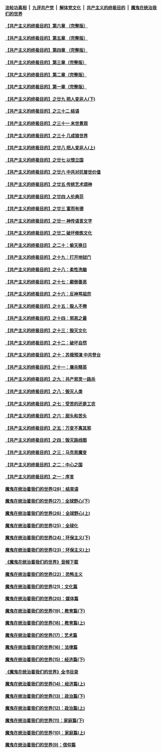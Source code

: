 ####  [法轮功真相](../../../../basic/blob/master/README.md?t=02151226) &nbsp;|&nbsp; [九评共产党](../../../../9ping.md/blob/master/README.md?t=02151226) &nbsp;|&nbsp; [解体党文化](../../../../jtdwh.md/blob/master/README.md?t=02151226)  &nbsp;|&nbsp; [共产主义的终极目的](../../../../gczydzjmd.md/blob/master/README.md?t=02151226) &nbsp;|&nbsp; [魔鬼在统治我们的世界](../../../../mgztzwmdsj.md/blob/master/README.md?t=02151226) 

#### [【共产主义的终极目的】第六章 （完整版）](../pages/nsc422/n11428913.md?t=02151226) 

#### [【共产主义的终极目的】第五章 （完整版）](../pages/nsc422/n11428912.md?t=02151226) 

#### [【共产主义的终极目的】第四章 （完整版）](../pages/nsc422/n11428907.md?t=02151226) 

#### [【共产主义的终极目的】第三章（完整版）](../pages/nsc422/n11428848.md?t=02151226) 

#### [【共产主义的终极目的】第二章（完整版）](../pages/nsc422/n11428831.md?t=02151226) 

#### [【共产主义的终极目的】第一章（完整版）](../pages/nsc422/n11417651.md?t=02151226) 

#### [【共产主义的终极目的】之廿九 把人变非人(下)](../pages/nsc422/n11344140.md?t=02151226) 

#### [【共产主义的终极目的】之三十二 结语](../pages/nsc422/n11360535.md?t=02151226) 

#### [【共产主义的终极目的】之三十一 末世景观](../pages/nsc422/n11351129.md?t=02151226) 

#### [【共产主义的终极目的】之三十 几成狼世界](../pages/nsc422/n11348280.md?t=02151226) 

#### [【共产主义的终极目的】之廿八 把人变非人(上)](../pages/nsc422/n11340492.md?t=02151226) 

#### [【共产主义的终极目的】之廿七 以恨立国](../pages/nsc422/n11336944.md?t=02151226) 

#### [【共产主义的终极目的】之廿六 中共对抗普世价值](../pages/nsc422/n11324785.md?t=02151226) 

#### [【共产主义的终极目的】之廿五 传统艺术颂神](../pages/nsc422/n11296396.md?t=02151226) 

#### [【共产主义的终极目的】之廿四 人伦典范](../pages/nsc422/n11296397.md?t=02151226) 

#### [【共产主义的终极目的】之廿三 富而有德](../pages/nsc422/n11283598.md?t=02151226) 

#### [【共产主义的终极目的】之廿一 神传语言文字](../pages/nsc422/n11263265.md?t=02151226) 

#### [【共产主义的终极目的】之廿二 破坏修炼文化](../pages/nsc422/n11245728.md?t=02151226) 

#### [【共产主义的终极目的】之二十：偷天换日](../pages/nsc422/n11238846.md?t=02151226) 

#### [【共产主义的终极目的】之十九：打开地狱门](../pages/nsc422/n11206376.md?t=02151226) 

#### [【共产主义的终极目的】之十八：柔性洗脑](../pages/nsc422/n11199994.md?t=02151226) 

#### [【共产主义的终极目的】之十七：颠倒善恶](../pages/nsc422/n11179782.md?t=02151226) 

#### [【共产主义的终极目的】之十六：反神骂祖宗](../pages/nsc422/n11166798.md?t=02151226) 

#### [【共产主义的终极目的】之十五：毁人不倦](../pages/nsc422/n11166792.md?t=02151226) 

#### [【共产主义的终极目的】之十四：邪恶之最](../pages/nsc422/n11150249.md?t=02151226) 

#### [【共产主义的终极目的】之十三：毁灭文化](../pages/nsc422/n11135227.md?t=02151226) 

#### [【共产主义的终极目的】之十二：破坏自然](../pages/nsc422/n11135214.md?t=02151226) 

#### [【共产主义的终极目的】之十：苏俄预演 中共登台](../pages/nsc422/n11118424.md?t=02151226) 

#### [【共产主义的终极目的】之十一：屠杀精英](../pages/nsc422/n11118442.md?t=02151226) 

#### [【共产主义的终极目的】之九：共产邪灵一路杀](../pages/nsc422/n11114139.md?t=02151226) 

#### [【共产主义的终极目的】之八：毁灭人类](../pages/nsc422/n11108503.md?t=02151226) 

#### [【共产主义的终极目的】之七：受苦的还是工农](../pages/nsc422/n11101809.md?t=02151226) 

#### [【共产主义的终极目的】之六：甜头和苦头](../pages/nsc422/n11096971.md?t=02151226) 

#### [【共产主义的终极目的】之五：万变不离其邪](../pages/nsc422/n11091285.md?t=02151226) 

#### [【共产主义的终极目的】之四：毁灭路线图](../pages/nsc422/n11086284.md?t=02151226) 

#### [【共产主义的终极目的】之三：马克思魔变](../pages/nsc422/n11061941.md?t=02151226) 

#### [【共产主义的终极目的】之二：中心之国](../pages/nsc422/n11047728.md?t=02151226) 

#### [【共产主义的终极目的】之一：序言](../pages/nsc422/n11086077.md?t=02151226) 

#### [魔鬼在统治着我们的世界(28)：结束语](../pages/nsc422/n10936246.md?t=02151226) 

#### [魔鬼在统治着我们的世界(27)：全球野心(下)](../pages/nsc422/n10928319.md?t=02151226) 

#### [魔鬼在统治着我们的世界(26)：全球野心(上)](../pages/nsc422/n10900318.md?t=02151226) 

#### [魔鬼在统治着我们的世界(25)：全球化](../pages/nsc422/n10788205.md?t=02151226) 

#### [魔鬼在统治着我们的世界(24)：环保主义(下)](../pages/nsc422/n10695307.md?t=02151226) 

#### [魔鬼在统治着我们的世界(23)：环保主义(上)](../pages/nsc422/n10688613.md?t=02151226) 

#### [《魔鬼在统治着我们的世界》音频下载](../pages/nsc422/n10635553.md?t=02151226) 

#### [魔鬼在统治着我们的世界(22)：恐怖主义](../pages/nsc422/n10614727.md?t=02151226) 

#### [魔鬼在统治着我们的世界(21)：文化篇](../pages/nsc422/n10597706.md?t=02151226) 

#### [魔鬼在统治着我们的世界(20)：媒体篇](../pages/nsc422/n10586579.md?t=02151226) 

#### [魔鬼在统治着我们的世界(19)：教育篇(下)](../pages/nsc422/n10564808.md?t=02151226) 

#### [魔鬼在统治着我们的世界(18)：教育篇(上)](../pages/nsc422/n10526970.md?t=02151226) 

#### [魔鬼在统治着我们的世界(17)：艺术篇](../pages/nsc422/n10499093.md?t=02151226) 

#### [魔鬼在统治着我们的世界(16)：法律篇](../pages/nsc422/n10485969.md?t=02151226) 

#### [魔鬼在统治着我们的世界(15)：经济篇(下)](../pages/nsc422/n10469975.md?t=02151226) 

#### [《魔鬼在统治着我们的世界》全书目录](../pages/nsc422/n10464261.md?t=02151226) 

#### [魔鬼在统治着我们的世界(14)：经济篇(上)](../pages/nsc422/n10457370.md?t=02151226) 

#### [魔鬼在统治着我们的世界(13)：政治篇(下)](../pages/nsc422/n10448270.md?t=02151226) 

#### [魔鬼在统治着我们的世界(12)：政治篇(上)](../pages/nsc422/n10444576.md?t=02151226) 

#### [魔鬼在统治着我们的世界(11)：家庭篇(下)](../pages/nsc422/n10440961.md?t=02151226) 

#### [魔鬼在统治着我们的世界(10)：家庭篇(上)](../pages/nsc422/n10435448.md?t=02151226) 

#### [魔鬼在统治着我们的世界(9)：信仰篇](../pages/nsc422/n10432159.md?t=02151226) 

